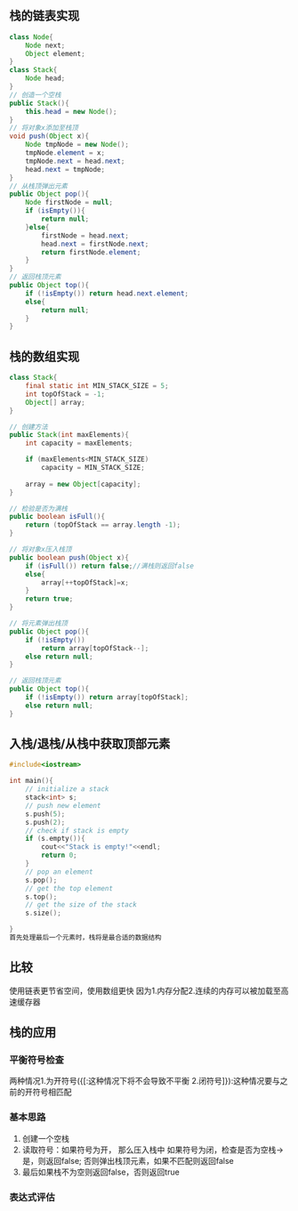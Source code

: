 ## 栈的链表实现
```Java
class Node{
    Node next;
    Object element;
}
class Stack{
    Node head;
}
// 创造一个空栈
public Stack(){
    this.head = new Node();
}
// 将对象x添加至栈顶
void push(Object x){
    Node tmpNode = new Node();
    tmpNode.element = x;
    tmpNode.next = head.next;
    head.next = tmpNode;
}
// 从栈顶弹出元素
public Object pop(){
    Node firstNode = null;
    if (isEmpty()){
        return null;
    }else{
        firstNode = head.next;
        head.next = firstNode.next;
        return firstNode.element;
    }
}
// 返回栈顶元素
public Object top(){
    if (!isEmpty()) return head.next.element;
    else{
        return null;
    }
}
```

## 栈的数组实现
```Java
class Stack{
    final static int MIN_STACK_SIZE = 5;
    int topOfStack = -1;
    Object[] array;
}

// 创建方法
public Stack(int maxElements){
    int capacity = maxElements;

    if (maxElements<MIN_STACK_SIZE)
        capacity = MIN_STACK_SIZE;
    
    array = new Object[capacity];
}

// 检验是否为满栈
public boolean isFull(){
    return (topOfStack == array.length -1);
}

// 将对象x压入栈顶
public boolean push(Object x){
    if (isFull()) return false;//满栈则返回false
    else{
        array[++topOfStack]=x;
    }
    return true;
}

// 将元素弹出栈顶
public Object pop(){
    if (!isEmpty())
        return array[topOfStack--];
    else return null;
}

// 返回栈顶元素
public Object top(){
    if (!isEmpty()) return array[topOfStack];
    else return null;
}
```
## 入栈/退栈/从栈中获取顶部元素
```C++
#include<iostream>

int main(){
    // initialize a stack
    stack<int> s;
    // push new element
    s.push(5);
    s.push(2);
    // check if stack is empty
    if (s.empty()){
        cout<<"Stack is empty!"<<endl;
        return 0;
    }
    // pop an element
    s.pop();
    // get the top element
    s.top();
    // get the size of the stack
    s.size();

}
首先处理最后一个元素时，栈将是最合适的数据结构
```
## 比较
使用链表更节省空间，使用数组更快
因为1.内存分配2.连续的内存可以被加载至高速缓存器

## 栈的应用
### 平衡符号检查
两种情况1.为开符号({[:这种情况下将不会导致不平衡
2.闭符号]}):这种情况要与之前的开符号相匹配
### 基本思路
1. 创建一个空栈
2. 读取符号：如果符号为开， 那么压入栈中
如果符号为闭，检查是否为空栈->是，则返回false; 否则弹出栈顶元素，如果不匹配则返回false
3. 最后如果栈不为空则返回false，否则返回true
### 表达式评估
